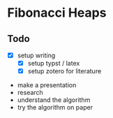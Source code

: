 # Fibonacci Heaps

## Todo

- [x] setup writing
  - [x] setup typst / latex
  - [x] setup zotero for literature
- make a presentation
- research
- understand the algorithm
- try the algorithm on paper
